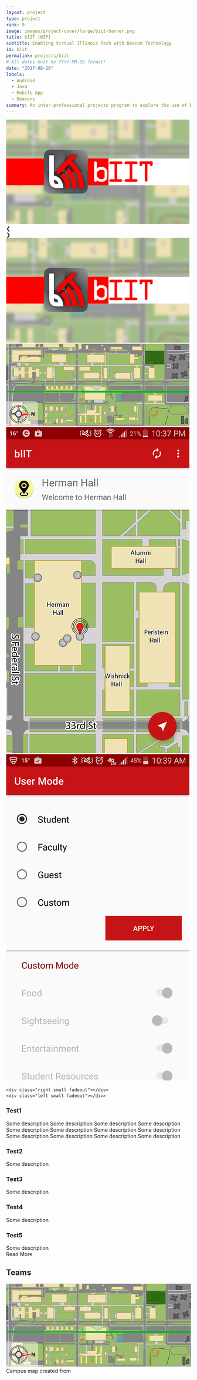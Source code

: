 ```yaml
---
layout: project
type: project
rank: 9
image: images/project-cover/large/biit-banner.png
title: bIIT [WIP]
subtitle: Enabling Virtual Illinois Tech with Beacon Technology
id: biit
permalink: projects/biit
# All dates must be YYYY-MM-DD format!
date: "2017-08-20"
labels:
  - Android
  - Java
  - Mobile App
  - Beacons
summary: An inter-professional projects program to explore the use of BLE beacons for a school setting
---
```

<div class="rounded centered slide-show" style="max-width: 500px;" tabindex="1">
  <div class="slide-show-view">
    <div class="slide-container">
      <img class="ref slide-content" src="/images/biit/poster.png">
      <div class="slide-content" style="background-image: url(/images/biit/campus-map.png);"></div>
      <div class="slide-content" style="background-image: url(/images/biit/screenshot-nearby.png);"></div>
      <div class="slide-content" style="background-image: url(/images/biit/screenshot-filter-presets.png);"></div>
    </div>
    <a class="cursor small left slide-navi">
      <div class="left slide-navi-bkgnd"></div>
      <div class="slide-navi-arrow">❮</div>
    </a>
    <a class="cursor small right slide-navi">
      <div class="right slide-navi-bkgnd"></div>
      <div class="slide-navi-arrow">❯</div>
    </a>
  </div>

  <div class="slide-previews-container">
    <div class="slide-previews">
        <img class="slide-preview" src="/images/biit/poster.png">
        <img class="slide-preview" src="/images/biit/campus-map.png">
        <img class="slide-preview" src="/images/biit/screenshot-nearby.png">
        <img class="slide-preview" src="/images/biit/screenshot-filter-presets.png">              
    </div>

    <div class="right small fadeout"></div>
    <div class="left small fadeout"></div>
  </div>

  <div class="slide-caption-view">
    <div class="slide-caption-container">
      <div class="slide-captions">
        <div class="active collapsed slide-caption">
          <h3 class="heading">Test1</h3>
          <div class="desc">
            Some description Some description Some description Some description Some description Some description Some description Some description Some description Some description Some description Some description 
          </div>
        </div>
        <div class="slide-caption">
          <h3 class="heading">Test2</h3>
          <div class="desc">Some description</div>
        </div>
        <div class="slide-caption">
          <h3 class="heading">Test3</h3>
          <div class="desc">Some description</div>
        </div>
        <div class="slide-caption">
          <h3 class="heading">Test4</h3>
          <div class="desc">Some description</div>
        </div>
        <div class="slide-caption">
          <h3 class="heading">Test5</h3>
          <div class="desc">Some description</div>
        </div>
      </div>
      <div class="active gradient"></div>
    </div>
    <div class="cursor active read-more">
      <i class="ui down arrow icon"></i>Read More
    </div>
  </div>
</div>

<div class="ui section divider"></div>

<h2>Teams</h2>

<div class="paragraph">
  <img class="ui fluid rounded image" src="/images/biit/campus-map.png">
  <div class="image-caption">Campus map created from </div>
</div>